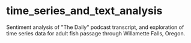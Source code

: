 # time_series_and_text_analysis
Sentiment analysis of "The Daily" podcast transcript, and exploration of time series data for adult fish passage through Willamette Falls, Oregon.
